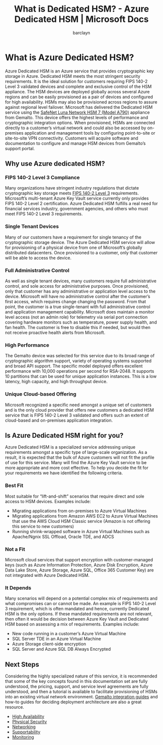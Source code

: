 ﻿---
title: What is Dedicated HSM? - Azure Dedicated HSM | Microsoft Docs
description: Overview of Azure Dedicated HSM provides key storage capabilities within Azure that meets FIPS 140-2 Level 3 certification
services: dedicated-hsm
author: barclayn
manager: mbaldwin
tags: azure-resource-manager

ms.service: key-vault
ms.workload: identity
ms.tgt_pltfrm: na
ms.devlang: na
ms.topic: overview
ms.custom: "mvc, seodec18"
ms.date: 12/07/2018
ms.author: barclayn
#Customer intent: As an IT Pro, Decision maker I am looking for key storage capability within Azure Cloud that meets FIPS 140-2 Level 3 certification and that gives me exclusive access to the hardware.

---
# What is Azure Dedicated HSM?

Azure Dedicated HSM is an Azure service that provides cryptographic key storage in Azure. Dedicated HSM meets the most stringent security requirements. It is the ideal solution for customers requiring FIPS 140-2 Level 3 validated devices and complete and exclusive control of the HSM appliance. The HSM devices are deployed globally across several Azure regions and can be easily provisioned as a pair of devices and configured for high availability. HSMs may also be provisioned across regions to assure against regional level failover. Microsoft has delivered the Dedicated HSM service using the [SafeNet Luna Network HSM 7 (Model A790)](https://safenet.gemalto.com/data-encryption/hardware-security-modules-hsms/safenet-network-hsm/) appliance from Gemalto. This device offers the highest levels of performance and cryptographic integration options. When provisioned, HSMs are connected directly to a customer’s virtual network and could also be accessed by on-premises application and management tools by configuring point-to-site or site-to-site VPN connectivity. Customers will acquire software and documentation to configure and manage HSM devices from Gemalto’s support portal.

## Why use Azure dedicated HSM?

### FIPS 140-2 Level 3 Compliance

Many organizations have stringent industry regulations that dictate cryptographic key storage meets  [FIPS 140-2 Level 3](https://csrc.nist.gov/publications/detail/fips/140/2/final) requirements. Microsoft’s multi-tenant Azure Key Vault service currently only provides FIPS 140-2 Level 2 certification. Azure Dedicated HSM fulfills a real need for financial services industry, government agencies, and others who must meet FIPS 140-2 Level 3 requirements.

### Single Tenant Devices

Many of our customers have a requirement for single tenancy of the cryptographic storage device. The Azure Dedicated HSM service will allow for provisioning of a physical device from one of Microsoft’s globally distributed datacenters. Once provisioned to a customer, only that customer will be able to access the device.

### Full Administrative Control

As well as single tenant devices, many customers require full administrative control, and sole access for administrative purposes. Once provisioned, only that customer has any administrative or application level access to the device. Microsoft will have no administrative control after the customer’s first access, which requires change changing the password. From that point, the customer is a true single-tenant with full administrative control and application management capability. Microsoft does maintain a monitor level access (not an admin role) for telemetry via serial port connection covering hardware monitors such as temperature, power supply health, and fan health. The customer is free to disable this if needed, but would then not receive proactive health alerts from Microsoft.

### High Performance

The Gemalto device was selected for this service due to its broad range of cryptographic algorithm support, variety of operating systems supported and broad API support. The specific model deployed offers excellent performance with 10,000 operations per second for RSA-2048. It supports 10 partitions that can be used for unique application instances. This is a low latency, high capacity, and high throughput device.

### Unique Cloud-based Offering

Microsoft recognized a specific need amongst a unique set of customers and is the only cloud provider that offers new customers a dedicated HSM service that is FIPS 140-2 Level 3 validated and offers such an extent of cloud-based and on-premises application integration.

## Is Azure Dedicated HSM right for you?

Azure Dedicated HSM is a specialized service addressing unique requirements amongst a specific type of large-scale organization. As a result, it is expected that the bulk of Azure customers will not fit the profile of use for this service. Many will find the Azure Key Vault service to be more appropriate and more cost effective. To help you decide the fit for your requirements we have identified the following criteria.

### Best Fit

Most suitable for “lift-and-shift” scenarios that require direct and sole access to HSM devices. Examples include:

- Migrating applications from on-premises to Azure Virtual Machines
- Migrating applications from Amazon AWS EC2 to Azure Virtual Machines that use the AWS Cloud HSM Classic service (Amazon is not offering this service to new customers)
- Running shrink-wrapped software in Azure Virtual Machines such as Apache/Ngnix SSL Offload, Oracle TDE, and ADCS

### Not a Fit

Microsoft cloud services that support encryption with customer-managed keys (such as Azure Information Protection, Azure Disk Encryption, Azure Data Lake Store, Azure Storage, Azure SQL, Office 365 Customer Key) are not integrated with Azure Dedicated HSM.

### It Depends

Many scenarios will depend on a potential complex mix of requirements and what compromises can or cannot be made. An example is FIPS 140-2 Level 3 requirement, which is often mandated and hence, currently Dedicated HSM is the only options.  If these mandated requirements are not relevant, then often it would be decision between Azure Key Vault and Dedicated HSM based on assessing a mix of requirements. Examples include:

- New code running in a customer’s Azure Virtual Machine
- SQL Server TDE in an Azure Virtual Machine
- Azure Storage client-side encryption
- SQL Server and Azure SQL DB Always Encrypted

## Next Steps

Considering the highly specialized nature of this service, it is recommended that some of the key concepts found in this documentation set are fully understood, the pricing, support, and service level agreements are fully understood, and then a tutorial is available to facilitate provisioning of HSMs into an existing virtual network environment. [Gemalto integration guides](https://safenet.gemalto.com/partners/microsoft/) and how-to guides for deciding deployment architecture are also a great resource.

* [High Availability](high-availability.md)
* [Physical Security](physical-security.md)
* [Networking](networking.md)
* [Supportability](supportability.md)
* [Monitoring](monitoring.md)
